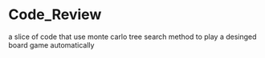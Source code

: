# Code_Review
a slice of code that use monte carlo tree search method to play a desinged board game automatically
